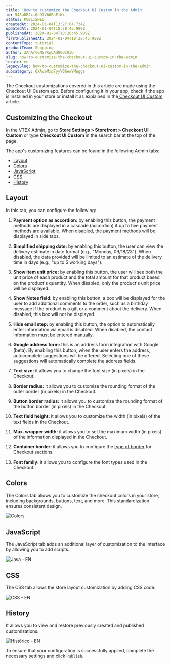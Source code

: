 ```yaml
---
title: 'How to customize the Checkout UI Custom in the Admin'
id: 548aDBJciQu97Vh0BhEiWx
status: PUBLISHED
createdAt: 2024-01-04T13:27:04.734Z
updatedAt: 2024-01-04T18:28:45.989Z
publishedAt: 2024-01-04T18:28:45.989Z
firstPublishedAt: 2024-01-04T18:28:45.989Z
contentType: tutorial
productTeam: Shopping
author: 2AhArvGNSPKwUAd8GOz0iU
slug: how-to-customize-the-checkout-ui-custom-in-the-admin
locale: en
legacySlug: how-to-customize-the-checkout-ui-custom-in-the-admin
subcategory: 6XAvmMxp7yyY06ewYMuggs
---
```


The Checkout customizations covered in this article are made using the Checkout UI Custom app. Before configuring it in your app, check if the app is installed in your store or install it as explained in the[ Checkout UI Custom](https://developers.vtex.com/docs/apps/vtex.checkout-ui-custom) article.

## Customizing the Checkout

In the VTEX Admin, go to **Store Settings > Storefront > Checkout UI Custom** or type **Checkout UI Custom** in the search bar at the top of the page.

The app's customizing features can be found in the following Admin tabs:

* [Layout](#layout)
* [Colors](#colors)
* [JavaScript](#javascript)
* [CSS](#css)
* [History](#history)

## Layout

In this tab, you can configure the following:

1. **Payment option as accordion:** by enabling this button, the payment methods are displayed in a cascade (accordion) if up to five payment methods are available. When disabled, the payment methods will be displayed in side tabs.

2. **Simplified shipping date:** by enabling this button, the user can view the delivery estimate in date format (e.g., "Monday, 09/18/23").  When disabled, the data provided will be limited to an estimate of the delivery time in days (e.g., "up to 5 working days").

3. **Show item unit price:** by enabling this button, the user will see both the unit price of each product and the total amount for that product based on the product's quantity. When disabled, only the product's unit price will be displayed.

4. **Show Notes field:** by enabling this button, a box will be displayed for the user to add additional comments to the order, such as a birthday message if the product is a gift or a comment about the delivery. When disabled, this box will not be displayed.

5. **Hide email step:** by enabling this button, the option to automatically enter information via email is disabled. When disabled, the contact information must be entered manually.

6. **Google address form:** this is an address form integration with Google (beta). By enabling this button, when the user enters the address, autocomplete suggestions will be offered. Selecting one of these suggestions will automatically complete the address fields.

7. **Text size:** it allows you to change the font size (in pixels) in the Checkout.

8. **Border radius:** it allows you to customize the rounding format of the outer border (in pixels) in the Checkout.

9. **Button border radius:** it allows you to customize the rounding format of the button border (in pixels) in the Checkout.

10. **Text field height:** it allows you to customize the width (in pixels) of the text fields in the Checkout.

11. **Max. wrapper width:** it allows you to set the maximum width (in pixels) of the information displayed in the Checkout.

12. **Container border:** it allows you to configure the [type of border](https://www.w3schools.com/css/css_border.asp) for Checkout sections.

13. **Font family:** it allows you to configure the font types used in the Checkout.

## Colors

The Colors tab allows you to customize the checkout colors in your store, including backgrounds, buttons, text, and more. This standardization ensures consistent design.

![Colors](//images.ctfassets.net/alneenqid6w5/4H44wWoSRkxqorAvMIIdtG/82c33725eabb61f10ba13b8d2406e4d8/Colors_-_EN.png)

## JavaScript

The JavaScript tab adds an additional layer of customization to the interface by allowing you to add scripts.

![Java - EN](//images.ctfassets.net/alneenqid6w5/2Uz2vqftUh4RvMsMwuO6OR/045facf9e300f701eb07395dbfbb1570/Java_-_EN.png)

## CSS

The CSS tab allows the store layout customization by adding CSS code.

![CSS - EN](//images.ctfassets.net/alneenqid6w5/70CMxJWujBZ9qK4bCseGeH/6911348bbacbba2fee4c7bc0bfd8a1df/CSS_-_EN.png)

## History

It allows you to view and restore previously created and published customizations.

![Histórico - EN](//images.ctfassets.net/alneenqid6w5/6C0VthFtBjKP4S3aSS2BaX/85741110e6bd7c7ad0914adce2124bcb/Hist_rico_-_EN.png)

To ensure that your configuration is successfully applied, complete the necessary settings and click `Publish`.
